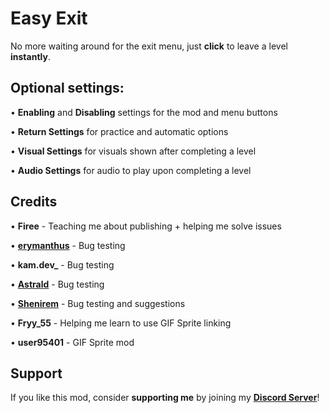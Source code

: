 # Easy Exit

No more waiting around for the exit menu, just **<cy>click</c>** to leave a level **<cg>instantly</c>**.

## <cr>Optional settings:</c>

• **<cg>Enabling</c>** and **<cr>Disabling</c>** settings for the mod and menu buttons

• **<c-ff00fb>Return Settings</c>** for practice and automatic options

• **<c-0aacf7>Visual Settings</c>** for visuals shown after completing a level

• **<co>Audio Settings</c>** for audio to play upon completing a level

## <cl>Credits</c>

• **<ca>Firee</c>** - Teaching me about publishing + helping me solve issues

• **[erymanthus](user:1941705)** - Bug testing

• **<cd>kam.dev_</c>** - Bug testing

• **[Astrald](user:18117775)** - Bug testing

• **[Shenirem](user:25514001)** - Bug testing and suggestions

• **<c-860e96>Fryy_55</c>** - Helping me learn to use GIF Sprite linking

• **<c-fecf35>user95401</c>** - GIF Sprite mod

## Support

If you like this mod, consider **<co>supporting me</c>** by joining my **[Discord Server](https://discord.gg/JvTAk5rJ2p)**!